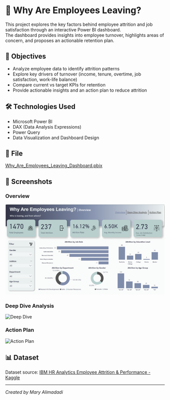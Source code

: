 # 👥 Why Are Employees Leaving?

This project explores the key factors behind employee attrition and job satisfaction through an interactive Power BI dashboard.  
The dashboard provides insights into employee turnover, highlights areas of concern, and proposes an actionable retention plan.


## 🎯 Objectives
- Analyze employee data to identify attrition patterns
- Explore key drivers of turnover (income, tenure, overtime, job satisfaction, work-life balance)
- Compare current vs target KPIs for retention
- Provide actionable insights and an action plan to reduce attrition


## 🛠️ Technologies Used
- Microsoft Power BI
- DAX (Data Analysis Expressions)
- Power Query
- Data Visualization and Dashboard Design


## 📂 File
[Why_Are_Employees_Leaving_Dashboard.pbix](Why_Are_Employees_Leaving_Dashboard.pbix)


## 📸 Screenshots
### Overview
![Overview](screenshots/Overview.png)

### Deep Dive Analysis
![Deep Dive](screenshots/DeepDiveAnalysis.png)

### Action Plan
![Action Plan](screenshots/ActionPlan.png)


## 📊 Dataset
Dataset source: [IBM HR Analytics Employee Attrition & Performance - Kaggle](https://www.kaggle.com/datasets/pavansubhasht/ibm-hr-analytics-attrition-dataset)

---

*Created by Mary Alimadadi*
